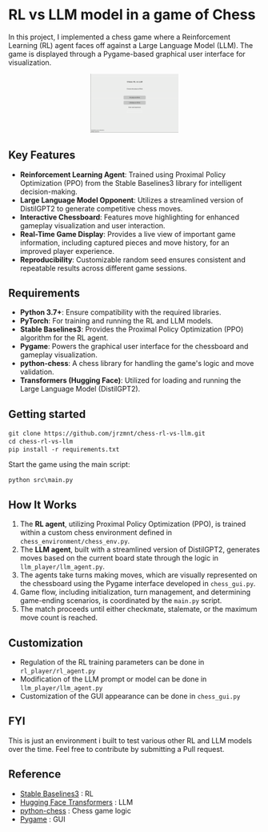 # RL vs LLM model in a game of Chess

In this project, I implemented a chess game where a Reinforcement Learning (RL) agent faces off against a Large Language Model (LLM). The game is displayed through a Pygame-based graphical user interface for visualization.

<p align="center">
  <img src="rl-vs-llm.gif" alt="Chess game between an RL and LLM models" width="35%">
</p>

## Key Features

- **Reinforcement Learning Agent**: Trained using Proximal Policy Optimization (PPO) from the Stable Baselines3 library for intelligent decision-making.
- **Large Language Model Opponent**: Utilizes a streamlined version of DistilGPT2 to generate competitive chess moves.
- **Interactive Chessboard**: Features move highlighting for enhanced gameplay visualization and user interaction.
- **Real-Time Game Display**: Provides a live view of important game information, including captured pieces and move history, for an improved player experience.
- **Reproducibility**: Customizable random seed ensures consistent and repeatable results across different game sessions.


## Requirements

- **Python 3.7+**: Ensure compatibility with the required libraries.
- **PyTorch**: For training and running the RL and LLM models.
- **Stable Baselines3**: Provides the Proximal Policy Optimization (PPO) algorithm for the RL agent.
- **Pygame**: Powers the graphical user interface for the chessboard and gameplay visualization.
- **python-chess**: A chess library for handling the game's logic and move validation.
- **Transformers (Hugging Face)**: Utilized for loading and running the Large Language Model (DistilGPT2).


## Getting started

   ```
   git clone https://github.com/jrzmnt/chess-rl-vs-llm.git
   cd chess-rl-vs-llm
   pip install -r requirements.txt
   ```
Start the game using the main script:
```
python src\main.py
```

## How It Works

1. The **RL agent**, utilizing Proximal Policy Optimization (PPO), is trained within a custom chess environment defined in `chess_environment/chess_env.py`.
2. The **LLM agent**, built with a streamlined version of DistilGPT2, generates moves based on the current board state through the logic in `llm_player/llm_agent.py`.
3. The agents take turns making moves, which are visually represented on the chessboard using the Pygame interface developed in `chess_gui.py`.
4. Game flow, including initialization, turn management, and determining game-ending scenarios, is coordinated by the `main.py` script.
5. The match proceeds until either checkmate, stalemate, or the maximum move count is reached.


## Customization

- Regulation of the RL training parameters can be done in `rl_player/rl_agent.py`
- Modification of the LLM prompt or model can be done in `llm_player/llm_agent.py`
- Customization of the GUI appearance can be done in `chess_gui.py`

## FYI
This is just an environment i built to test various other RL and LLM models over the time. Feel free to contribute by submitting a Pull request.

## Reference

- [Stable Baselines3](https://github.com/DLR-RM/stable-baselines3) : RL
- [Hugging Face Transformers](https://github.com/huggingface/transformers) : LLM 
- [python-chess](https://github.com/niklasf/python-chess) : Chess game logic
- [Pygame](https://www.pygame.org/) : GUI

